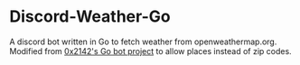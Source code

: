 # Discord-Weather-Go

 A discord bot written in Go to fetch weather from openweathermap.org.
 Modified from [0x2142's Go bot project](https://github.com/0x2142/example-scripts/tree/master/simple-discord-chatbot) to allow places instead of zip codes.
